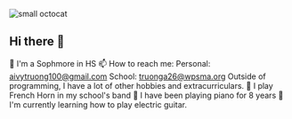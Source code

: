 
![small octocat](https://github.com/atruong07/atruong07/assets/146837696/22779bee-cfd7-4a21-97a0-cc5ba11358fe)

## Hi there 👋
🏫 I'm a Sophmore in HS 
📫 How to reach me: Personal: aivytruong100@gmail.com    School: truonga26@wpsma.org 
Outside of programming, I have a lot of other hobbies and extracurriculars.
📯 I play French Horn in my school's band 
🎹 I have been playing piano for 8 years 
🎸 I'm currently learning how to play electric guitar. 



<!--
**atruong07/atruong07** is a ✨ _special_ ✨ repository because its `README.md` (this file) appears on your GitHub profile.

Here are some ideas to get you started:

- 🔭 I’m currently working on ...
- 🌱 I’m currently learning ...
- 👯 I’m looking to collaborate on ...
- 🤔 I’m looking for help with ...
- 💬 Ask me about ...
- 📫 How to reach me: ...
- 😄 Pronouns: ...
- ⚡ Fun fact: ...
-->
